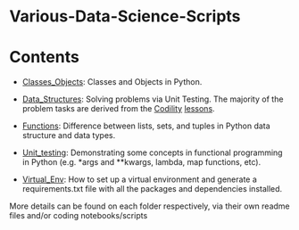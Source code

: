 # Various-Data-Science-Scripts

Contents
=======================

* [Classes_Objects](https://github.com/dimi-fn/Various-Data-Science-Scripts/tree/main/Classes_Objects): Classes and Objects in Python.

* [Data_Structures](https://github.com/dimi-fn/Various-Data-Science-Scripts/tree/main/Data_Structures): Solving problems via Unit Testing. The majority of the problem tasks are derived from the [Codility](https://www.codility.com/) [lessons](https://app.codility.com/programmers/lessons/1-iterations/).

* [Functions](https://github.com/dimi-fn/Various-Data-Science-Scripts/tree/main/Functions): Difference between lists, sets, and tuples in Python data structure and data types.

* [Unit_testing](https://github.com/dimi-fn/Various-Data-Science-Scripts/tree/main/Unit_testing): Demonstrating some concepts in functional programming in Python (e.g. *args and **kwargs, lambda, map functions, etc).
 
* [Virtual_Env](https://github.com/dimi-fn/Various-Data-Science-Scripts/tree/main/Virtual_Env): How to set up a virtual environment and generate a requirements.txt file with all the packages and dependencies installed.

More details can be found on each folder respectively, via their own readme files and/or coding notebooks/scripts